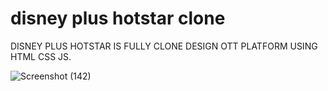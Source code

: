 # disney plus hotstar clone
DISNEY PLUS HOTSTAR IS FULLY CLONE DESIGN OTT PLATFORM USING HTML CSS JS.


![Screenshot (142)](https://github.com/Krishna190601/Webdevelopment-task-4/assets/119113569/e8f6de8e-a25b-4acb-9136-2d754a83aff9)
